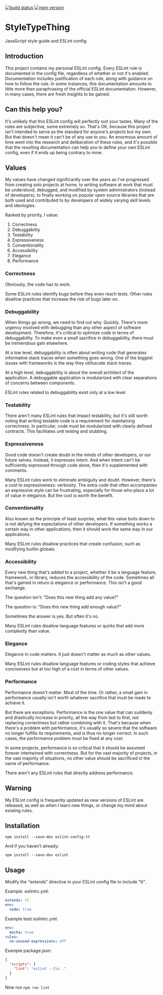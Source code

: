 [![build status](https://img.shields.io/travis/meeber/style-type-thing.svg)](https://travis-ci.org/meeber/style-type-thing)
[![npm version](https://img.shields.io/npm/v/eslint-config-tt.svg)](https://www.npmjs.com/package/eslint-config-tt)

# StyleTypeThing

JavaScript style guide and ESLint config.

## Introduction

This project contains my personal ESLint config. Every ESLint rule is documented in the config file, regardless of whether or not it's enabled. Documentation includes justification of each rule, along with guidance on how to follow the rule. In some instances, this documentation amounts to little more than paraphrasing of the official ESLint documentation. However, in many cases, there are fresh insights to be gained.

## Can this help you?

It's unlikely that this ESLint config will perfectly suit your tastes. Many of the rules are subjective, some extremely so. That's OK, because this project isn't intended to serve as the standard for anyone's projects but my own. But that doesn't mean it can't be of any use to you. An enormous amount of time went into the research and deliberation of these rules, and it's possible that the resulting documentation can help you to define your own ESLint config, even if it ends up being contrary to mine.

## Values

My values have changed significantly over the years as I've progressed from creating solo projects at home, to writing software at work that must be understood, debugged, and modified by system administrators (instead of developers), to finally working on popular open source libraries that are both used and contributed to by developers of widely varying skill levels and ideologies.

Ranked by priority, I value:

1. Correctness
1. Debuggability
1. Testability
1. Expressiveness
1. Conventionality
1. Accessibility
1. Elegance
1. Performance

### Correctness

Obviously, the code has to work.

Some ESLint rules identify bugs before they even reach tests. Other rules disallow practices that increase the risk of bugs later on.

### Debuggability

When things go wrong, we need to find out why. Quickly. There's more urgency involved with debugging than any other aspect of software development. Therefore, it's critical to optimize code in terms of debuggability. To make even a small sacrifice in debuggability, there must be tremendous gain elsewhere.

At a low level, debuggability is often about writing code that generates informative stack traces when something goes wrong. One of the biggest issues with frameworks is the way they obfuscate stack traces.

At a high level, debuggability is about the overall architect of the application. A debuggable application is modularized with clear separations of concerns between components.

ESLint rules related to debuggability exist only at a low level.

### Testability

There aren't many ESLint rules that impact testability, but it's still worth noting that writing testable code is a requirement for maintaining correctness. In particular, code must be modularized with clearly defined contracts. This facilitates unit testing and stubbing.

### Expressiveness

Good code doesn't create doubt in the minds of other developers, or our future selves. Instead, it expresses intent. And when intent can't be sufficiently expressed through code alone, then it's supplemented with comments.

Many ESLint rules work to eliminate ambiguity and doubt. However, there's a cost to expressiveness: verbosity. The extra code that often accompanies an expressive style can be frustrating, especially for those who place a lot of value in elegance. But the cost is worth the benefit.

### Conventionality

Also known as the principle of least surprise, what this value boils down to is not defying the expectations of other developers. If something works a certain way in other applications, then it should work the same way in our applications.

Many ESLint rules disallow practices that create confusion, such as modifying builtin globals.

### Accessibility

Every new thing that's added to a project, whether it be a language feature, framework, or library, reduces the accessibility of the code. Sometimes all that's gained in return is elegance or performance. This isn't a good exchange.

The question isn't: "Does this new thing add any value?"

The question is: "Does this new thing add enough value?"

Sometimes the answer is yes. But often it's no.

Many ESLint rules disallow language features or quirks that add more complexity than value.

### Elegance

Elegance in code matters. It just doesn't matter as much as other values.

Many ESLint rules disallow language features or coding styles that achieve conciseness but at too high of a cost in terms of other values.

### Performance

Performance doesn't matter. Most of the time. Or rather, a small gain in performance usually isn't worth whatever sacrifice that must be made to achieve it.

But there are exceptions. Performance is the one value that can suddenly and drastically increase in priority, all the way from last to first, not replacing correctness but rather combining with it. That's because when there's a problem with performance, it's usually so severe that the software no longer fulfills its requirements, and is thus no longer correct. In such cases, the performance problem must be fixed at any cost.

In some projects, performance is so critical that it should be assumed forever intertwined with correctness. But for the vast majority of projects, in the vast majority of situations, no other value should be sacrificed in the name of performance.

There aren't any ESLint rules that directly address performance.

## Warning

My ESLint config is frequently updated as new versions of ESLint are released, as well as when I learn new things, or change my mind about existing rules.

## Installation

```
npm install --save-dev eslint-config-tt
```

And if you haven't already:

```
npm install --save-dev eslint
```

## Usage

Modify the "extends" directive in your ESLint config file to include "tt".

Example .eslintrc.yml:

```yaml
extends: tt
env:
  node: true
```

Example test/.eslintrc.yml:

```yaml
env:
  mocha: true
rules:
  no-unused-expressions: off
```

Example package.json:

```json
{
  "scripts": {
    "lint": "eslint --fix ."
  }
}
```

Now run `npm run lint`
